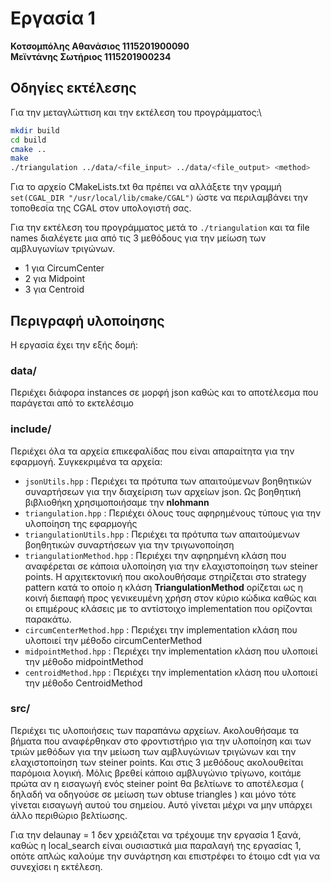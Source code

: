 # Εργασία 1 

**Κοτσομπόλης Αθανάσιος 1115201900090**\
**Μεϊντάνης Σωτήριος 1115201900234**

## Οδηγίες εκτέλεσης

Για την μεταγλώττιση και την εκτέλεση του προγράμματος:\
```bash
mkdir build
cd build
cmake ..
make
./triangulation ../data/<file_input> ../data/<file_output> <method>
```

Για το αρχείο CMakeLists.txt θα πρέπει να αλλάξετε την γραμμή `set(CGAL_DIR "/usr/local/lib/cmake/CGAL")` ώστε να περιλαμβάνει την τοποθεσία της CGAL στον υπολογιστή σας.

Για την εκτέλεση του προγράμματος μετά το `./triangulation` και τα file names διαλέγετε μια από τις 3 μεθόδους για την μείωση των αμβλυγωνίων τριγώνων.
- 1 για CircumCenter
- 2 για Midpoint
- 3 για Centroid

## Περιγραφή υλοποίησης

Η εργασία έχει την εξής δομή:

### data/
Περιέχει διάφορα instances σε μορφή json καθώς και το αποτέλεσμα που παράγεται από το εκτελέσιμο 

### include/
Περιέχει όλα τα αρχεία επικεφαλίδας που είναι απαραίτητα για την εφαρμογή. Συγκεκριμένα τα αρχεία:
- `jsonUtils.hpp` : Περιέχει τα πρότυπα των απαιτούμενων βοηθητικών συναρτήσεων για την διαχείριση των αρχείων json. Ως βοηθητική βιβλιοθήκη χρησιμοποιήσαμε την **nlohmann**
- `triangulation.hpp` : Περιέχει όλους τους αφηρημένους τύπους για την υλοποίηση της εφαρμογής
- `triangulationUtils.hpp` : Περιέχει τα πρότυπα των απαιτούμενων βοηθητικών συναρτήσεων για την τριγωνοποίηση
- `triangulationMethod.hpp` : Περιέχει την αφηρημένη κλάση που αναφέρεται σε κάποια υλοποίηση για την ελαχιστοποίηση των steiner points. Η αρχιτεκτονική που ακολουθήσαμε στηρίζεται στο strategy pattern κατά το οποίο η κλάση **TriangulationMethod** ορίζεται ως η κοινή διεπαφή προς γενικευμένη χρήση στον κύριο κώδικα καθώς και οι επιμέρους κλάσεις με το αντίστοιχο implementation που ορίζονται παρακάτω.
- `circumCenterMethod.hpp` : Περιέχει την implementation κλάση που υλοποιεί την μέθοδο circumCenterMethod
- `midpointMethod.hpp` : Περιέχει την implementation κλάση που υλοποιεί την μέθοδο midpointMethod
- `centroidMethod.hpp` : Περιέχει την implementation κλάση που υλοποιεί την μέθοδο CentroidMethod

### src/
Περιέχει τις υλοποιήσεις των παραπάνω αρχείων.
Ακολουθήσαμε τα βήματα που αναφέρθηκαν στο φροντιστήριο για την υλοποίηση και των τριών μεθόδων για την μείωση των αμβλυγώνιων τριγώνων και την ελαχιστοποίηση των steiner points. Και στις 3 μεθόδους ακολουθείται παρόμοια λογική. Μόλις βρεθεί κάποιο αμβλυγώνιο τρίγωνο, κοιτάμε πρώτα αν η εισαγωγή ενός steiner point θα βελτίωνε το αποτέλεσμα ( δηλαδή να οδηγούσε σε μείωση των obtuse triangles ) και μόνο τότε γίνεται εισαγωγή αυτού του σημείου. Αυτό γίνεται μέχρι να μην υπάρχει άλλο περιθώριο βελτίωσης.







Για την delaunay = 1 δεν χρειάζεται να τρέχουμε την εργασία 1 ξανά, καθώς η local_search είναι ουσιαστικά μια παραλαγή της εργασίας 1, οπότε απλώς καλούμε την συνάρτηση και επιστρέφει το έτοιμο cdt για να συνεχίσει η εκτέλεση. 